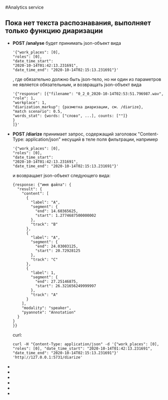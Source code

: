 #Analytics service
## Пока нет текста распознавания, выполняет только функцию диаризации
<ul>
<li>
<b>POST /analyse</b> будет принимать json-объект вида

```
'{"work_places": [0],
"roles": [0],
"date_time_start":
"2020-10-14T01:42:13.231691",
"date_time_end": "2020-10-14T02:15:13.231691"}'
```
, где обязательно должно быть json-тело, но ни один из параметров не является обязательным,
и возвращать json-объект вида

```
'{"response": [{"filename": "0_2_0_2020-10-14T02:53:51.796987.wav",
"role": 1,
"workplace": 1,
"diarization_markup": {разметка диаризации, см. /diarize},
"match scenario": 0.5,
"words_stat": {words: ["слово", ...], counts: [""]}
}
]}'
```
</li>
<li><b>POST /diarize</b> принимает запрос, содержащий заголовок "Content-Type: application/json" несущий в теле поля фильтрации, например

```
'{"work_places": [0],
"roles": [0],
"date_time_start":
"2020-10-14T01:42:13.231691",
"date_time_end": "2020-10-14T02:15:13.231691"}'
```
и возвращает json-объект следующего вида:


```
{response: {"имя файла": {
  "result": {
    "content": [
      {
        "label": "A", 
        "segment": {
          "end": 14.60365625, 
          "start": 1.2774687500000002
        }, 
        "track": "B"
      }, 
      {
        "label": "A", 
        "segment": {
          "end": 24.03003125, 
          "start": 20.72928125
        }, 
        "track": "C"
      }, 
      {
        "label": 1, 
        "segment": {
          "end": 27.25146875, 
          "start": 26.321656249999997
        }, 
        "track": "A"
      }
    ], 
    "modality": "speaker", 
    "pyannote": "Annotation"
  }
}
}}
```
curl:

```
curl -H "Content-Type: application/json" -d '{"work_places": [0], "roles": [0], "date_time_start": "2020-10-14T01:42:13.231691", "date_time_end": "2020-10-14T02:15:13.231691"}' 'http://127.0.0.1:5731/diarize'
```
</li>
<li></li>
<li></li>
<li></li>
<li></li>
<li></li>
<li></li>
</ul>
